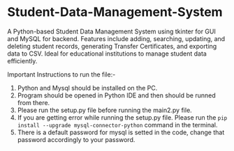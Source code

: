 # Student-Data-Management-System
A Python-based Student Data Management System using tkinter for GUI and MySQL for backend. Features include adding, searching, updating, and deleting student records, generating Transfer Certificates, and exporting data to CSV. Ideal for educational institutions to manage student data efficiently.

Important Instructions to run the file:-

1. Python and Mysql should be installed on the PC.
2. Program should be opened in Python IDE and then should be runned from there.
3. Please run the setup.py file before running the main2.py file.
4. If you are getting error while running the setup.py file. Please run the ```pip install --upgrade mysql-connector-python``` command in the terminal.
5. There is a default password for mysql is setted in the code, change that password accordingly to your password.
